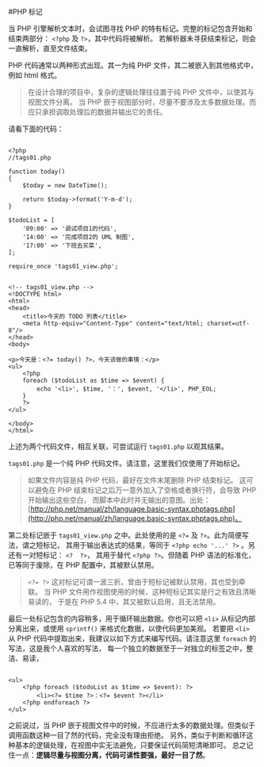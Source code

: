 #PHP 标记

当 PHP 引擎解析文本时，会试图寻找 PHP 的特有标记。完整的标记包含开始和结束两部分： `<?php` 及 `?>`，其中代码将被解析。
若解析器未寻获结束标记，则会一直解析，直至文件结束。

PHP 代码通常以两种形式出现。其一为纯 PHP 文件，其二被嵌入到其他格式中，例如 html 格式。

> 在设计合理的项目中，复杂的逻辑处理往往置于纯 PHP 文件中，以使其与视图文件分离。
> 当 PHP 嵌于视图部分时，尽量不要涉及太多数据处理。而应只承担调取处理后的数据并输出它的责任。

请看下面的代码：

~~~ .php

<?php
//tags01.php

function today()
{
    $today = new DateTime();

    return $today->format('Y-m-d');
}

$todoList = [
    '09:00' => '调试项目1的代码',
    '14:00' => '完成项目2的 UML 制图',
    '17:00' => '下班去买菜',
];

require_once 'tags01_view.php';

~~~

~~~ .php

<!-- tags01_view.php -->
<!DOCTYPE html>
<html>
<head>
    <title>今天的 TODO 列表</title>
    <meta http-equiv="Content-Type" content="text/html; charset=utf-8"/>
</head>
<body>

<p>今天是：<?= today() ?>，今天该做的事情：</p>
<ul>
    <?php
    foreach ($todoList as $time => $event) {
        echo '<li>', $time, '：', $event, '</li>', PHP_EOL;
    }
    ?>
</ul>

</body>
</html>

~~~

上述为两个代码文件，相互关联，可尝试运行 `tags01.php` 以观其结果。

`tags01.php` 是一个纯 PHP 代码文件。请注意，这里我们仅使用了开始标记。

> 如果文件内容是纯 PHP 代码，最好在文件末尾删除 PHP 结束标记。
> 这可以避免在 PHP 结束标记之后万一意外加入了空格或者换行符，会导致 PHP 开始输出这些空白，
> 而脚本中此时并无输出的意图。出处：
[http://php.net/manual/zh/language.basic-syntax.phptags.php](http://php.net/manual/zh/language.basic-syntax.phptags.php)。

第二处标记嵌于 `tags01_view.php` 之中。此处使用的是 `<?=` 及 `?>`。此为简便写法，谓之短标记，
其用于输出表达式的结果，等同于 `<?php echo '...' ?>` 。另还有一对短标记： `<?  ?>`，
其用于替代 `<?php ?>`。但随着 PHP 语法的标准化，已等同于废除，在 PHP 配置中，其被默认禁用。

> `<?= ?>` 这对标记可谓一波三折。曾由于短标记被默认禁用，其也受到牵联。
> 当 PHP 文件用作视图使用的时候，这种短标记其实是行之有效且清晰易读的，
> 于是在 PHP 5.4 中，其又被默认启用，且无法禁用。

最后一处标记包含的内容稍多，用于循环输出数据。你也可以把 `<li>` 从标记内部分离出来，或使用 `sprintf()` 来格式化数据，以使代码更加美观。
若要把 `<li>` 从 PHP 代码中提取出来，我建议以如下方式来编写代码。请注意这里 `foreach` 的写法，这是我个人喜欢的写法，
每一个独立的数据至于一对独立的标签之中，整洁、易读，

~~~ .php

<ul>
    <?php foreach ($todoList as $time => $event): ?>
        <li><?= $time ?>：<?= $event ?></li>
    <?php endforeach ?>
</ul>

~~~

之前说过，当 PHP 嵌于视图文件中的时候，不应进行太多的数据处理。但类似于调用函数这种一目了然的代码，完全没有理由拒绝。
另外，类似于判断和循环这种基本的逻辑处理，在视图中实无法避免，只要保证代码简短清晰即可。
总之记住一点：**逻辑尽量与视图分离，代码可读性要强，最好一目了然**。
